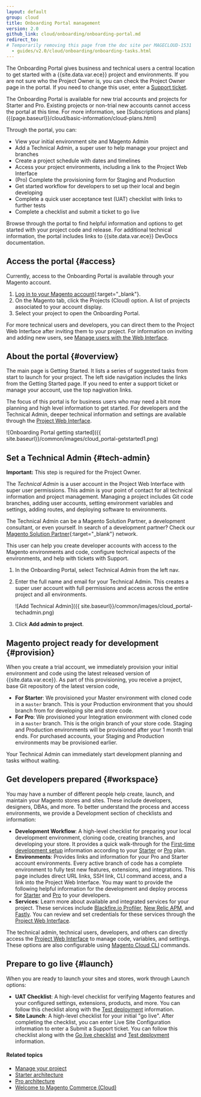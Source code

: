 ```yaml
---
layout: default
group: cloud
title: Onboarding Portal management
version: 2.0
github_link: cloud/onboarding/onboarding-portal.md
redirect_to:
# Temporarily removing this page from the doc site per MAGECLOUD-1531
  - guides/v2.0/cloud/onboarding/onboarding-tasks.html
---
```


The Onboarding Portal gives business and technical users a central location to get started with a {{site.data.var.ece}} project and environments. If you are not sure who the Project Owner is, you can check the Project Owner page in the portal. If you need to change this user, enter a [Support ticket]({{page.baseurl}}/cloud/trouble/trouble.html).

<div class="bs-callout bs-callout-info" id="info" markdown="1">
The Onboarding Portal is available for new trial accounts and projects for Starter and Pro. Existing projects or non-trial new accounts cannot access the portal at this time. For more information, see [Subscriptions and plans]({{page.baseurl}}/cloud/basic-information/cloud-plans.html)
</div>

Through the portal, you can:

* View your initial environment site and Magento Admin
* Add a Technical Admin, a super user to help manage your project and branches
* Create a project schedule with dates and timelines
* Access your project environments, including a link to the Project Web Interface
* (Pro) Complete the provisioning form for Staging and Production
* Get started workflow for developers to set up their local and begin developing
* Complete a quick user acceptance test (UAT) checklist with links to further tests
* Complete a checklist and submit a ticket to go live

Browse through the portal to find helpful information and options to get started with your project code and release. For additional technical information, the portal includes links to {{site.data.var.ece}} DevDocs documentation.

## Access the portal {#access}
Currently, access to the Onboarding Portal is available through your Magento account.

1. [Log in to your Magento account](https://account.magento.com){:target="_blank"}.
2. On the Magento tab, click the Projects (Cloud) option. A list of projects associated to your account display.
3. Select your project to open the Onboarding Portal.

For more technical users and developers, you can direct them to the Project Web Interface after inviting them to your project. For information on inviting and adding new users, see [Manage users with the Web Interface]({{page.baseurl}}/cloud/project/user-admin.html#cloud-user-webinterface).

<!-- for future use: http://cloud.magento.com -->

## About the portal {#overview}
The main page is Getting Started. It lists a series of suggested tasks from start to launch for your project. The left side navigation includes the links from the Getting Started page. If you need to enter a support ticket or manage your account, use the top nagivation links.

The focus of this portal is for business users who may need a bit more planning and high level information to get started. For developers and the Technical Admin, deeper technical information and settings are available through the [Project Web Interface]({{page.baseurl}}/cloud/project/projects.html).

![Onboarding Portal getting started]({{ site.baseurl}}/common/images/cloud_portal-getstarted1.png)

## Set a Technical Admin {#tech-admin}
**Important:** This step is required for the Project Owner.

The _Technical Admin_ is a user account in the Project Web Interface with super user permissions. This admin is your point of contact for all technical information and project management. Managing a project includes Git code branches, adding user accounts, setting environment variables and settings, adding routes, and deploying software to environments.

The Technical Admin can be a Magento Solution Partner, a development consultant, or even yourself. In search of a development partner? Check our [Magento Solution Partner](https://magento.com/find-a-partner){:target="_blank"} network.

This user can help you create developer accounts with access to the Magento environments and code, configure technical aspects of the environments, and help with tickets with Support.

1. In the Onboarding Portal, select Technical Admin from the left nav.
2. Enter the full name and email for your Technical Admin. This creates a super user account with full permissions and access across the entire project and all environments.

	![Add Technical Admin]({{ site.baseurl}}/common/images/cloud_portal-techadmin.png)
3. Click **Add admin to project**.

## Magento project ready for development {#provision}
When you create a trial account, we immediately provision your initial environment and code using the latest released version of {{site.data.var.ece}}. As part of this provisioning, you receive a project, base Git repository of the latest version code,

* **For Starter**: We provisioned your Master environment with cloned code in a `master` branch. This is your Production environment that you should branch from for developing site and store code.
* **For Pro**: We provisioned your Integration environment with cloned code in a `master` branch. This is the origin branch of your store code. Staging and Production environments will be provisioned after your 1 month trial ends. For purchased accounts, your Staging and Production environments may be provisioned earlier.

Your Technical Admin can immediately start development planning and tasks without waiting.

## Get developers prepared {#workspace}
You may have a number of different people help create, launch, and maintain your Magento stores and sites. These include developers, designers, DBAs, and more. To better understand the process and access environments, we provide a Development section of checklists and information:

* **Development Workflow**: A high-level checklist for preparing your local development environment, cloning code, creating branches, and developing your store. It provides a quick walk-through for the [First-time development setup]({{page.baseurl}}/cloud/access-acct/first-time-setup.html) information according to your [Starter]({{page.baseurl}}/cloud/basic-information/starter-architecture.html) or [Pro]({{page.baseurl}}/cloud/architecture/pro-architecture.html) plan.
* **Environments**: Provides links and information for your Pro and Starter account environments. Every active branch of code has a complete environment to fully test new features, extensions, and integrations. This page includes direct URL links, SSH link, CLI command access, and a link into the Project Web Interface. You may want to provide the following helpful information for the development and deploy process for [Starter]({{page.baseurl}}/cloud/basic-information/starter-develop-deploy-workflow.html) and [Pro]({{page.baseurl}}/cloud/architecture/pro-develop-deploy-workflow.html) to your developers.
* **Services**: Learn more about available and integrated services for your project. These services include [Blackfire.io Profiler]({{page.baseurl}}/cloud/project/project-integrate-blackfire.html), [New Relic APM]({{page.baseurl}}/cloud/project/new-relic.html), and [Fastly]({{page.baseurl}}/cloud/basic-information/cloud-fastly.html). You can review and set credentials for these services through the [Project Web Interface]({{page.baseurl}}/cloud/project/projects.html#login).

The technical admin, technical users, developers, and others can directly access the [Project Web Interface]({{page.baseurl}}/cloud/basic-information/cloud-fastly.html) to manage code, variables, and settings. These options are also configurable using [Magento Cloud CLI]({{page.baseurl}}/cloud/project/project-webint-basic.html) commands.

## Prepare to go live {#launch}
When you are ready to launch your sites and stores, work through Launch options:

* **UAT Checklist**: A high-level checklist for verifying Magento features and your configured settings, extensions, products, and more. You can follow this checklist along with the [Test deployment]({{page.baseurl}}/cloud/live/stage-prod-test.html) information.
* **Site Launch**: A high-level checklist for your initial "go live". After completing the checklist, you can enter Live Site Configuration information to enter a Submit a Support ticket. You can follow this checklist along with the [Go live checklist]({{page.baseurl}}/cloud/live/go-live-checklist.html) and [Test deployment]({{page.baseurl}}/cloud/live/stage-prod-test.html) information.

#### Related topics
* [Manage your project]({{page.baseurl}}/cloud/project/projects.html)
* [Starter architecture]({{page.baseurl}}/cloud/basic-information/starter-architecture.html)
* [Pro architecture]({{page.baseurl}}/cloud/architecture/pro-architecture.html)
* [Welcome to Magento Commerce (Cloud)]({{page.baseurl}}/cloud/bk-cloud.html)
